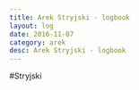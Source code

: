 ```yaml
---
title: Arek Stryjski - logbook
layout: log
date: 2016-11-07
category: arek
desc: Arek Stryjski - logbook
---
```


#Stryjski